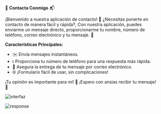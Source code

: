 📱 **Contacta Conmigo** 📬

¡Bienvenido a nuestra aplicación de contacto! 🌟 ¿Necesitas ponerte en contacto de manera fácil y rápida?, Con nuestra aplicación, puedes enviarme un mensaje directo, proporcionarme tu nombre, número de teléfono, correo electrónico y tu mensaje. 🚀

**Características Principales:**
- ✉️ Envía mensajes instantáneos.
- 📞 Proporciona tu número de teléfono para una respuesta más rápida.
- 📧 Asegura la entrega de tu mensaje por correo electrónico.
- 🌐 ¡Formulario fácil de usar, sin complicaciones!

¡Tu opinión es importante para mí! 🤝 ¡Espero con ansias recibir tu mensaje! 🎉

![interfaz](https://github.com/Luiso-o/Enviar-Formulario-/assets/128043647/20711784-dbea-48d4-a37b-b70175cf5f0a)

![response](https://github.com/Luiso-o/Enviar-Formulario-/assets/128043647/001ec85e-a1e8-4b3b-ad0d-d089c78709c8)
